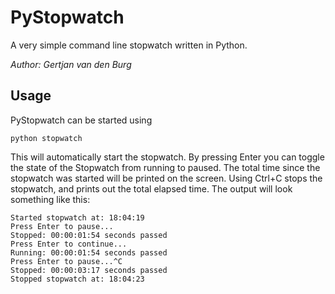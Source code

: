 PyStopwatch
===========

A very simple command line stopwatch written in Python.

*Author: Gertjan van den Burg*

Usage
-----

PyStopwatch can be started using

    python stopwatch

This will automatically start the stopwatch. By pressing Enter you can toggle 
the state of the Stopwatch from running to paused. The total time since the 
stopwatch was started will be printed on the screen. Using Ctrl+C stops the 
stopwatch, and prints out the total elapsed time. The output will look 
something like this:

    Started stopwatch at: 18:04:19
    Press Enter to pause...
    Stopped: 00:00:01:54 seconds passed
    Press Enter to continue...
    Running: 00:00:01:54 seconds passed
    Press Enter to pause...^C
    Stopped: 00:00:03:17 seconds passed
    Stopped stopwatch at: 18:04:23

